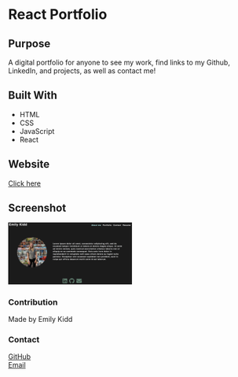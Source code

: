 # React Portfolio

## Purpose

A digital portfolio for anyone to see my work, find links to my Github, LinkedIn, and projects, as well as contact me!

## Built With

- HTML
- CSS
- JavaScript
- React

## Website

[Click here](https://emilykidd3.github.io/react-portfolio/)

## Screenshot

<img src="./src/assets/react-portfolio.png" width="50%" heigh="50%">

### Contribution

Made by Emily Kidd

### Contact

[GitHub](github.com/emilykidd3)  
[Email](mailto:e.kidd61@yahoo.com)
